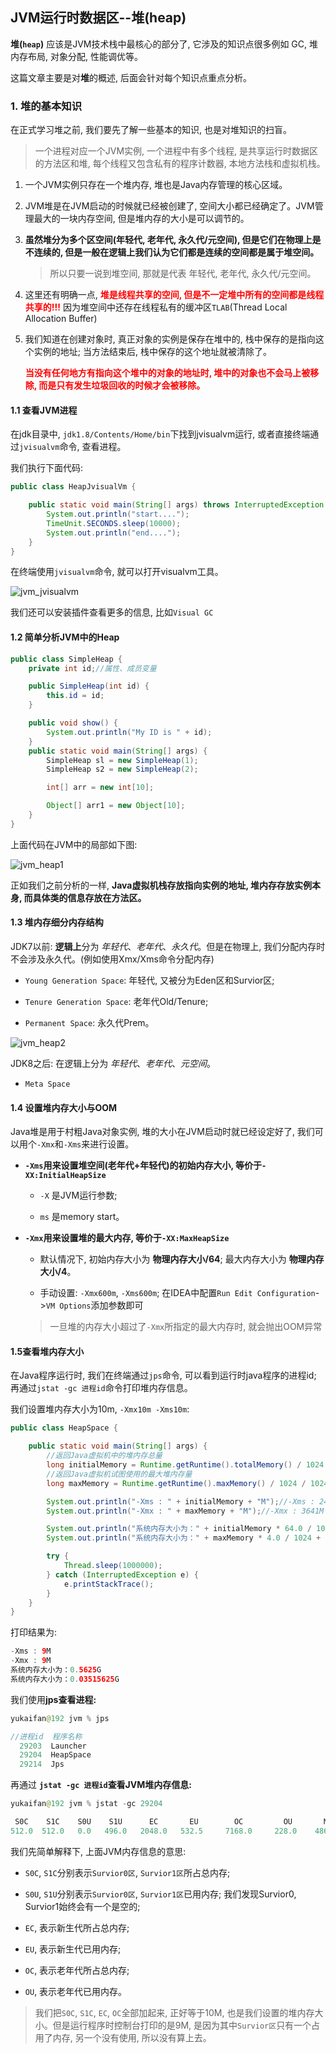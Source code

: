 ## JVM运行时数据区--堆(heap)

**堆(`heap`)** 应该是JVM技术栈中最核心的部分了, 它涉及的知识点很多例如 GC, 堆内存布局, 对象分配, 性能调优等。

这篇文章主要是对**堆**的概述, 后面会针对每个知识点重点分析。

### 1. 堆的基本知识

在正式学习堆之前, 我们要先了解一些基本的知识, 也是对堆知识的扫盲。

> 一个进程对应一个JVM实例, 一个进程中有多个线程, 是共享运行时数据区的方法区和堆, 每个线程又包含私有的程序计数器, 本地方法栈和虚拟机栈。

1. 一个JVM实例只存在一个堆内存, 堆也是Java内存管理的核心区域。

2. JVM堆是在JVM启动的时候就已经被创建了, 空间大小都已经确定了。JVM管理最大的一块内存空间, 但是堆内存的大小是可以调节的。

3. **虽然堆分为多个区空间(年轻代, 老年代, 永久代/元空间), 但是它们在物理上是不连续的, 但是一般在逻辑上我们认为它们都是连续的空间都是属于堆空间。**

    > 所以只要一说到堆空间, 那就是代表 年轻代, 老年代, 永久代/元空间。

4. 这里还有明确一点, **<font color='red'>堆是线程共享的空间, 但是不一定堆中所有的空间都是线程共享的!!!</font>** 
因为堆空间中还存在线程私有的缓冲区`TLAB`(Thread Local Allocation Buffer)

5. 我们知道在创建对象时, 真正对象的实例是保存在堆中的, 栈中保存的是指向这个实例的地址; 当方法结束后, 栈中保存的这个地址就被清除了。

   **<font color='red'>当没有任何地方有指向这个堆中的对象的地址时, 堆中的对象也不会马上被移除, 而是只有发生垃圾回收的时候才会被移除。</font>**

#### 1.1 查看JVM进程

在jdk目录中, `jdk1.8/Contents/Home/bin`下找到jvisualvm运行, 或者直接终端通过`jvisualvm`命令, 查看进程。

我们执行下面代码:

```java
public class HeapJvisualVm {

    public static void main(String[] args) throws InterruptedException {
        System.out.println("start....");
        TimeUnit.SECONDS.sleep(10000);
        System.out.println("end....");
    }
}
```

在终端使用`jvisualvm`命令, 就可以打开visualvm工具。

![jvm_jvisualvm](/image/jvm_jvisualvm.png)

我们还可以安装插件查看更多的信息, 比如`Visual GC`

#### 1.2 简单分析JVM中的Heap

```java
public class SimpleHeap {
    private int id;//属性、成员变量

    public SimpleHeap(int id) {
        this.id = id;
    }

    public void show() {
        System.out.println("My ID is " + id);
    }
    public static void main(String[] args) {
        SimpleHeap sl = new SimpleHeap(1);
        SimpleHeap s2 = new SimpleHeap(2);

        int[] arr = new int[10];

        Object[] arr1 = new Object[10];
    }
}
```

上面代码在JVM中的局部如下图:

![jvm_heap1](/image/jvm_heap1.png)

正如我们之前分析的一样, **Java虚拟机栈存放指向实例的地址, 堆内存存放实例本身, 而具体类的信息存放在方法区。**

#### 1.3 堆内存细分内存结构

JDK7以前: **逻辑上**分为 *年轻代*、*老年代*、*永久代*。但是在物理上, 我们分配内存时不会涉及永久代。(例如使用Xmx/Xms命令分配内存)

- `Young Generation Space`: 年轻代, 又被分为Eden区和Survior区;

- `Tenure Generation Space`: 老年代Old/Tenure;

- `Permanent Space`: 永久代Prem。

![jvm_heap2](/image/jvm_heap2.png)

JDK8之后: 在逻辑上分为 *年轻代*、*老年代*、*元空间*。

- `Meta Space`

#### 1.4 设置堆内存大小与OOM

Java堆是用于村粗Java对象实例, 堆的大小在JVM启动时就已经设定好了, 我们可以用个`-Xmx`和`-Xms`来进行设置。

- **`-Xms`用来设置堆空间(老年代+年轻代)的初始内存大小, 等价于`-XX:InitialHeapSize`**

    - `-X` 是JVM运行参数;

    - `ms` 是memory start。


- **`-Xmx`用来设置堆的最大内存, 等价于`-XX:MaxHeapSize`**

    - 默认情况下, 初始内存大小为 **物理内存大小/64**; 最大内存大小为 **物理内存大小/4**。

    - 手动设置: `-Xmx600m`, `-Xms600m`; 在IDEA中配置`Run Edit Configuration`->`VM Options`添加参数即可

    > 一旦堆的内存大小超过了`-Xmx`所指定的最大内存时, 就会抛出OOM异常

#### 1.5查看堆内存大小

在Java程序运行时, 我们在终端通过`jps`命令, 可以看到运行时java程序的进程id; 再通过`jstat -gc 进程id`命令打印堆内存信息。

我们设置堆内存大小为10m, `-Xmx10m -Xms10m`:

```java
public class HeapSpace {

    public static void main(String[] args) {
        //返回Java虚拟机中的堆内存总量
        long initialMemory = Runtime.getRuntime().totalMemory() / 1024 / 1024;
        //返回Java虚拟机试图使用的最大堆内存量
        long maxMemory = Runtime.getRuntime().maxMemory() / 1024 / 1024;

        System.out.println("-Xms : " + initialMemory + "M");//-Xms : 245M
        System.out.println("-Xmx : " + maxMemory + "M");//-Xmx : 3641M

        System.out.println("系统内存大小为：" + initialMemory * 64.0 / 1024 + "G");//系统内存大小为：15.3125G
        System.out.println("系统内存大小为：" + maxMemory * 4.0 / 1024 + "G");//系统内存大小为：14.22265625G

        try {
            Thread.sleep(1000000);
        } catch (InterruptedException e) {
            e.printStackTrace();
        }
    }
}
```

打印结果为:

```java
-Xms : 9M
-Xmx : 9M
系统内存大小为：0.5625G
系统内存大小为：0.03515625G
```

我们使用**jps查看进程:**

```java
yukaifan@192 jvm % jps

//进程id  程序名称
  29203  Launcher
  29204  HeapSpace
  29214  Jps
```

再通过 **`jstat -gc 进程id`查看JVM堆内存信息:**

```java
yukaifan@192 jvm % jstat -gc 29204

 S0C    S1C    S0U    S1U      EC       EU        OC         OU       MC     MU    CCSC   CCSU   YGC     YGCT    FGC    FGCT     GCT   
512.0  512.0   0.0   496.0   2048.0   532.5     7168.0     228.0    4864.0 3436.0 512.0  379.8       1    0.001   0      0.000    0.001

```

我们先简单解释下, 上面JVM内存信息的意思:

- `S0C`, `S1C`分别表示`Survior0区`, `Survior1区`所占总内存;

- `S0U`, `S1U`分别表示`Survior0区`, `Survior1区`已用内存; 我们发现Survior0, Survior1始终会有一个是空的;

- `EC`, 表示新生代所占总内存;

- `EU`, 表示新生代已用内存;

- `OC`, 表示老年代所占总内存;

- `OU`, 表示老年代已用内存。


> 我们把`S0C`, `S1C`, `EC`, `OC`全部加起来, 正好等于10M, 也是我们设置的堆内存大小。但是运行程序时控制台打印的是9M, 是因为其中`Survior区`只有一个占用了内存, 另一个没有使用, 所以没有算上去。